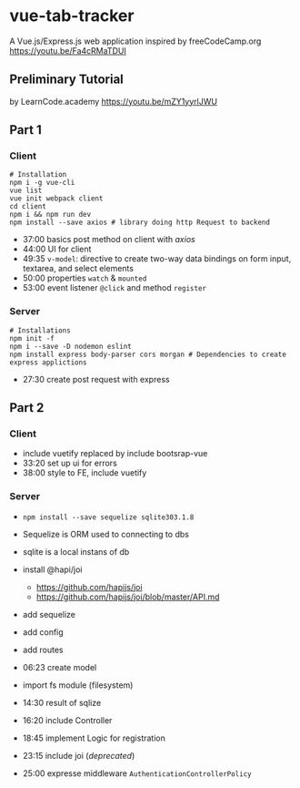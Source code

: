 # vue-tab-tracker
A Vue.js/Express.js web application inspired by freeCodeCamp.org
https://youtu.be/Fa4cRMaTDUI

## Preliminary Tutorial
by LearnCode.academy https://youtu.be/mZY1yyrlJWU

## Part 1

### Client
```
# Installation
npm i -g vue-cli
vue list
vue init webpack client
cd client
npm i && npm run dev
npm install --save axios # library doing http Request to backend
```

- 37:00 basics post method on client with _axios_
- 44:00 UI for client
- 49:35 `v-model`: directive to create two-way data bindings on form input, textarea, and select elements
- 50:00  properties `watch` & `mounted`
- 53:00 event listener `@click` and method `register`

### Server
```
# Installations
npm init -f
npm i --save -D nodemon eslint
npm install express body-parser cors morgan # Dependencies to create express applictions
```

- 27:30 create post request with express

## Part 2
### Client
- include vuetify replaced by include bootsrap-vue
- 33:20 set up ui for errors
- 38:00 style to FE, include vuetify

### Server
- `npm install --save sequelize sqlite303.1.8`
- Sequelize is ORM used to connecting to dbs
- sqlite is a local instans of db
- install @hapi/joi
	- https://github.com/hapijs/joi
	- https://github.com/hapijs/joi/blob/master/API.md


- add sequelize
- add config
- add routes
- 06:23 create model
- import fs module (filesystem)
- 14:30  result of sqlize
- 16:20 include Controller
- 18:45 implement Logic for registration
- 23:15 include joi (_deprecated_)
- 25:00 expresse middleware `AuthenticationControllerPolicy`
